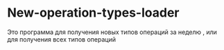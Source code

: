 # New-operation-types-loader
Это программа для получения новых типов операций за неделю , или для получения всех типов операций

